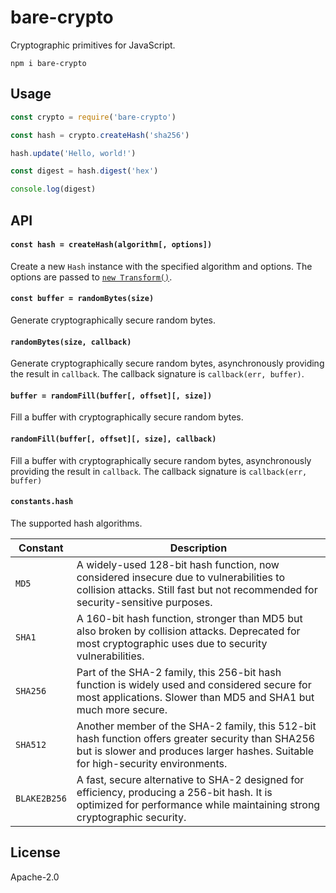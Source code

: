 # bare-crypto

Cryptographic primitives for JavaScript.

```
npm i bare-crypto
```

## Usage

```js
const crypto = require('bare-crypto')

const hash = crypto.createHash('sha256')

hash.update('Hello, world!')

const digest = hash.digest('hex')

console.log(digest)
```

## API

#### `const hash = createHash(algorithm[, options])`

Create a new `Hash` instance with the specified algorithm and options. The options are passed to [`new Transform()`](https://github.com/mafintosh/streamxts--new-streamtransformoptions).

#### `const buffer = randomBytes(size)`

Generate cryptographically secure random bytes.

#### `randomBytes(size, callback)`

Generate cryptographically secure random bytes, asynchronously providing the result in `callback`. The callback signature is `callback(err, buffer)`.

#### `buffer = randomFill(buffer[, offset][, size])`

Fill a buffer with cryptographically secure random bytes.

#### `randomFill(buffer[, offset][, size], callback)`

Fill a buffer with cryptographically secure random bytes, asynchronously providing the result in `callback`. The callback signature is `callback(err, buffer)`

#### `constants.hash`

The supported hash algorithms.

Constant | Description
--- | ---
`MD5` | A widely-used 128-bit hash function, now considered insecure due to vulnerabilities to collision attacks. Still fast but not recommended for security-sensitive purposes.
`SHA1` | A 160-bit hash function, stronger than MD5 but also broken by collision attacks. Deprecated for most cryptographic uses due to security vulnerabilities.
`SHA256` | Part of the SHA-2 family, this 256-bit hash function is widely used and considered secure for most applications. Slower than MD5 and SHA1 but much more secure.
`SHA512` | Another member of the SHA-2 family, this 512-bit hash function offers greater security than SHA256 but is slower and produces larger hashes. Suitable for high-security environments.
`BLAKE2B256` | A fast, secure alternative to SHA-2 designed for efficiency, producing a 256-bit hash. It is optimized for performance while maintaining strong cryptographic security.

## License

Apache-2.0
